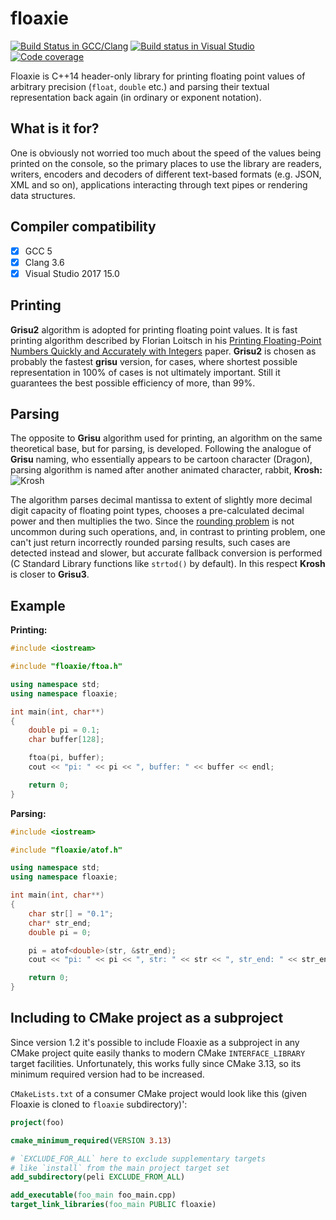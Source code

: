 floaxie
=======
[![Build Status in GCC/Clang](https://travis-ci.org/aclex/floaxie.svg?branch=master)](https://travis-ci.org/aclex/floaxie) [![Build status in Visual Studio](https://ci.appveyor.com/api/projects/status/nhidn1n2o66etirk?svg=true)](https://ci.appveyor.com/project/aclex/floaxie) [![Code coverage](https://codecov.io/gh/aclex/floaxie/branch/master/graph/badge.svg)](https://codecov.io/gh/aclex/floaxie)

Floaxie is C++14 header-only library for printing floating point values of arbitrary precision (`float`, `double` etc.) and parsing their textual representation back again (in ordinary or exponent notation).

What is it for?
---------------

One is obviously not worried too much about the speed of the values being printed on the console, so the primary places to use the library are readers, writers, encoders and decoders of different text-based formats (e.g. JSON, XML and so on), applications interacting through text pipes or rendering data structures.

Compiler compatibility
----------------------
- [x] GCC 5
- [x] Clang 3.6
- [x] Visual Studio 2017 15.0

Printing
--------
**Grisu2** algorithm is adopted for printing floating point values. It is fast printing algorithm described by Florian Loitsch in his [Printing Floating-Point Numbers Quickly and Accurately with Integers](http://florian.loitsch.com/publications/dtoa-pldi2010.pdf) paper. **Grisu2** is chosen as probably the fastest **grisu** version, for cases, where shortest possible representation in 100% of cases is not ultimately important. Still it guarantees the best possible efficiency of more, than 99%.

Parsing
-------
The opposite to **Grisu** algorithm used for printing, an algorithm on the same theoretical base, but for parsing, is developed. Following the analogue of **Grisu** naming, who essentially appears to be cartoon character (Dragon), parsing algorithm is named after another animated character, rabbit, **Krosh:** ![Krosh](http://img4.wikia.nocookie.net/__cb20130427170555/smesharikiarhives/ru/images/0/03/%D0%9A%D1%80%D0%BE%D1%88.png "Krosh")

The algorithm parses decimal mantissa to extent of slightly more decimal digit capacity of floating point types, chooses a pre-calculated decimal power and then multiplies the two. Since the [rounding problem](http://www.exploringbinary.com/decimal-to-floating-point-needs-arbitrary-precision/) is not uncommon during such operations, and, in contrast to printing problem, one can't just return incorrectly rounded parsing results, such cases are detected instead and slower, but accurate fallback conversion is performed (C Standard Library functions like `strtod()` by default). In this respect **Krosh** is closer to **Grisu3**.

Example
-------
**Printing:**
```cpp
#include <iostream>

#include "floaxie/ftoa.h"

using namespace std;
using namespace floaxie;

int main(int, char**)
{
	double pi = 0.1;
	char buffer[128];

	ftoa(pi, buffer);
	cout << "pi: " << pi << ", buffer: " << buffer << endl;

	return 0;
}
```

**Parsing:**
```cpp
#include <iostream>

#include "floaxie/atof.h"

using namespace std;
using namespace floaxie;

int main(int, char**)
{
	char str[] = "0.1";
	char* str_end;
	double pi = 0;

	pi = atof<double>(str, &str_end);
	cout << "pi: " << pi << ", str: " << str << ", str_end: " << str_end << endl;

	return 0;
}
```

Including to CMake project as a subproject
-------
Since version 1.2 it's possible to include Floaxie as a subproject in any CMake project quite easily thanks to modern CMake `INTERFACE_LIBRARY` target facilities. Unfortunately, this works fully since CMake 3.13, so its minimum required version had to be increased.

`CMakeLists.txt` of a consumer CMake project would look like this (given Floaxie is cloned to `floaxie` subdirectory)':
```cmake
project(foo)

cmake_minimum_required(VERSION 3.13)

# `EXCLUDE_FOR_ALL` here to exclude supplementary targets
# like `install` from the main project target set
add_subdirectory(peli EXCLUDE_FROM_ALL) 

add_executable(foo_main foo_main.cpp)
target_link_libraries(foo_main PUBLIC floaxie)
```
